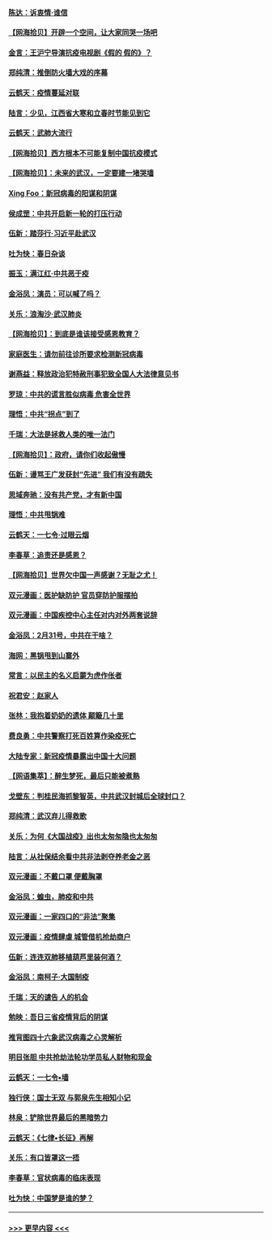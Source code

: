 #### [陈达：诉衷情·谁信](../pages/nsc993/n11942899.md?t=03161031) 
#### [【网海拾贝】开辟一个空间，让大家同哭一场吧](../pages/nsc993/n11942165.md?t=03161031) 
#### [金言：王沪宁导演抗疫电视剧《假的 假的》？](../pages/nsc993/n11941510.md?t=03161031) 
#### [郑纯清：推倒防火墙大戏的序幕](../pages/nsc993/n11940838.md?t=03161031) 
#### [云鹤天：疫情蔓延对联](../pages/nsc993/n11940579.md?t=03161031) 
#### [陆言：少见，江西省大寒和立春时节能见到它](../pages/nsc993/n11939983.md?t=03161031) 
#### [云鹤天：武肺大流行](../pages/nsc993/n11939902.md?t=03161031) 
#### [【网海拾贝】西方根本不可能复制中国抗疫模式](../pages/nsc993/n11939725.md?t=03161031) 
#### [【网海拾贝】：未来的武汉，一定要建一堵哭墙](../pages/nsc993/n11938684.md?t=03161031) 
#### [Xing Foo：新冠病毒的阳谋和阴谋](../pages/nsc993/n11936086.md?t=03161031) 
#### [侯成罡：中共开启新一轮的打压行动](../pages/nsc993/n11935730.md?t=03161031) 
#### [伍新：踏莎行‧习近平赴武汉](../pages/nsc993/n11935157.md?t=03161031) 
#### [吐为快：春日杂谈](../pages/nsc993/n11934776.md?t=03161031) 
#### [振玉：满江红‧中共恶于疫](../pages/nsc993/n11934647.md?t=03161031) 
#### [金浴凤：演员：可以喊了吗？](../pages/nsc993/n11934602.md?t=03161031) 
#### [关乐：浪淘沙·武汉肺炎](../pages/nsc993/n11931792.md?t=03161031) 
#### [【网海拾贝】：到底是谁该接受感恩教育？](../pages/nsc993/n11931552.md?t=03161031) 
#### [家庭医生：请勿前往诊所要求检测新冠病毒](../pages/nsc993/n11929190.md?t=03161031) 
#### [谢燕益：释放政治犯特赦刑事犯致全国人大法律意见书](../pages/nsc993/n11928978.md?t=03161031) 
#### [罗琼：中共的谎言胜似病毒 危害全世界](../pages/nsc993/n11922636.md?t=03161031) 
#### [理悟：中共“拐点”到了](../pages/nsc993/n11928496.md?t=03161031) 
#### [千瑞：大法是拯救人类的唯一法门](../pages/nsc993/n11927637.md?t=03161031) 
#### [【网海拾贝】：政府，请你们收起傲慢](../pages/nsc993/n11926932.md?t=03161031) 
#### [伍新：谩骂王广发获封“先进” 我们有没有疏失](../pages/nsc993/n11926101.md?t=03161031) 
#### [思域奔驰：没有共产党，才有新中国](../pages/nsc993/n11926058.md?t=03161031) 
#### [理悟：中共甩锅难](../pages/nsc993/n11925355.md?t=03161031) 
#### [云鹤天：一七令·过眼云烟](../pages/nsc993/n11925284.md?t=03161031) 
#### [李春草：追责还是感恩？](../pages/nsc993/n11925274.md?t=03161031) 
#### [【网海拾贝】世界欠中国一声感谢？无耻之尤！](../pages/nsc993/n11925239.md?t=03161031) 
#### [双元漫画：医护缺防护 官员穿防护服摆拍](../pages/nsc993/n11923899.md?t=03161031) 
#### [双元漫画：中国疾控中心主任对内对外两套说辞](../pages/nsc993/n11921994.md?t=03161031) 
#### [金浴凤：2月31号，中共在干啥？](../pages/nsc993/n11922706.md?t=03161031) 
#### [海网：黑锅甩到山寨外](../pages/nsc993/n11922688.md?t=03161031) 
#### [常言：以民主的名义启蒙为虎作伥者](../pages/nsc993/n11922217.md?t=03161031) 
#### [祝君安：赵家人](../pages/nsc993/n11922209.md?t=03161031) 
#### [张林：我抱着奶奶的遗体 颠簸几十里](../pages/nsc993/n11920945.md?t=03161031) 
#### [费良勇：中共警察打死百姓算作染疫死亡](../pages/nsc993/n11919264.md?t=03161031) 
#### [大陆专家：新冠疫情暴露出中国十大问题](../pages/nsc993/n11919187.md?t=03161031) 
#### [【网语集萃】：醉生梦死，最后只能被煮熟](../pages/nsc993/n11918994.md?t=03161031) 
#### [戈壁东：判桂民海抓黎智英，中共武汉封城后全球封口？](../pages/nsc993/n11917982.md?t=03161031) 
#### [郑纯清：武汉弃儿得救歌](../pages/nsc993/n11917881.md?t=03161031) 
#### [关乐：为何《大国战疫》出也太匆匆隐也太匆匆](../pages/nsc993/n11917792.md?t=03161031) 
#### [陆言：从社保结余看中共非法剥夺养老金之恶](../pages/nsc993/n11917084.md?t=03161031) 
#### [双元漫画：不戴口罩 便戴胸罩](../pages/nsc993/n11916447.md?t=03161031) 
#### [金浴凤：蝗虫，肺疫和中共](../pages/nsc993/n11916904.md?t=03161031) 
#### [双元漫画：一家四口的“非法”聚集](../pages/nsc993/n11916378.md?t=03161031) 
#### [双元漫画：疫情肆虐 城管借机抢劫商户](../pages/nsc993/n11916310.md?t=03161031) 
#### [伍新：连连双肺移植葫芦里装何酒？](../pages/nsc993/n11913667.md?t=03161031) 
#### [金浴凤：南柯子·大国制疫](../pages/nsc993/n11913657.md?t=03161031) 
#### [千瑞：天的谴告  人的机会](../pages/nsc993/n11913309.md?t=03161031) 
#### [勉映：吾日三省疫情背后的阴谋](../pages/nsc993/n11913079.md?t=03161031) 
#### [推背图四十六象武汉病毒之心灵解析](../pages/nsc993/n11911761.md?t=03161031) 
#### [明目张胆 中共抢劫法轮功学员私人财物和现金](../pages/nsc993/n11910262.md?t=03161031) 
#### [云鹤天：一七令▪墙](../pages/nsc993/n11910627.md?t=03161031) 
#### [独行侠：国士无双 与郭泉先生相知小记](../pages/nsc993/n11910613.md?t=03161031) 
#### [林泉：铲除世界最后的黑暗势力](../pages/nsc993/n11909320.md?t=03161031) 
#### [云鹤天：《七律▪长征》再解](../pages/nsc993/n11909327.md?t=03161031) 
#### [关乐：有口皆罩这一捂](../pages/nsc993/n11908393.md?t=03161031) 
#### [李春草：官状病毒的临床表现](../pages/nsc993/n11908339.md?t=03161031) 
#### [吐为快：中国梦是谁的梦？](../pages/nsc993/n11906564.md?t=03161031) 

----
#### [ >>> 更早内容 <<< ](../indexes/nsc993-earlier.md)
